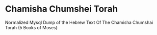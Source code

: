 Chamisha Chumshei Torah
======================

Normalized Mysql Dump of the Hebrew Text Of The Chamisha Chumshai Torah (5 Books of Moses) 
